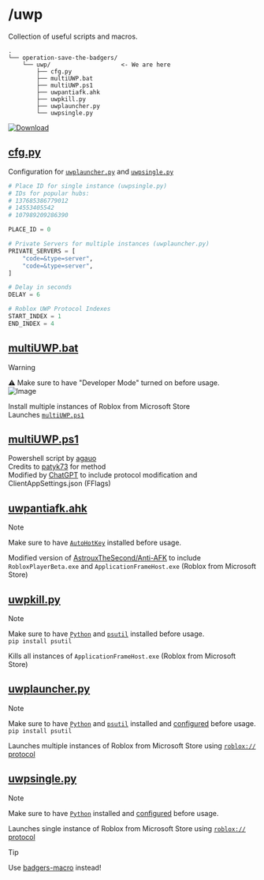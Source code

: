 # /uwp
Collection of useful scripts and macros.
```
.
└── operation-save-the-badgers/
    └── uwp/                    <- We are here
        ├── cfg.py
        ├── multiUWP.bat
        ├── multiUWP.ps1
        ├── uwpantiafk.ahk
        ├── uwpkill.py
        ├── uwplauncher.py
        └── uwpsingle.py
```

[![Download](https://img.shields.io/badge/DOWNLOAD-0077B6?style=for-the-badge&labelColor=black&color=0077B6&logo=github&logoColor=white)](https://github.com/hich4t/operation-save-the-badgers/releases/latest)

## [cfg.py](/cfg.py)
Configuration for [`uwplauncher.py`](#uwplauncherpy) and [`uwpsingle.py`](#uwpsinglepy)
```py
# Place ID for single instance (uwpsingle.py)
# IDs for popular hubs:
# 137685386779012
# 14553405542
# 107989209286390

PLACE_ID = 0

# Private Servers for multiple instances (uwplauncher.py)
PRIVATE_SERVERS = [
    "code=&type=server",
    "code=&type=server",
]

# Delay in seconds
DELAY = 6

# Roblox UWP Protocol Indexes
START_INDEX = 1
END_INDEX = 4
```

## [multiUWP.bat](/multiUWP.bat)
> [!WARNING]  
> ⚠ Make sure to have "Developer Mode" turned on before usage.  
> ![Image](https://github.com/user-attachments/assets/31c83a32-e629-4a86-b714-ad8de1b08095)

Install multiple instances of Roblox from Microsoft Store  
Launches [`multiUWP.ps1`](#multiUWPps1)

## [multiUWP.ps1](/multiUWP.ps1)
Powershell script by [agauo](https://www.reddit.com/user/agauo/)  
Credits to [patyk73](https://github.com/Patrosi73) for method  
Modified by [ChatGPT](https://chat.openai.com/) to include protocol modification and ClientAppSettings.json (FFlags)  

## [uwpantiafk.ahk](/uwpantiafk.ahk)
> [!NOTE]  
> Make sure to have [`AutoHotKey`](https://www.autohotkey.com/) installed before usage.

Modified version of [AstrouxTheSecond/Anti-AFK](https://github.com/AstrouxTheSecond/Anti-AFK) to include `RobloxPlayerBeta.exe` and `ApplicationFrameHost.exe` (Roblox from Microsoft Store)

## [uwpkill.py](/uwpkill.py)
> [!NOTE]  
> Make sure to have [`Python`](https://www.python.org/) and [`psutil`](https://pypi.org/project/psutil/) installed before usage.  
> ```pip install psutil```  

Kills all instances of `ApplicationFrameHost.exe` (Roblox from Microsoft Store)

## [uwplauncher.py](/uwplauncher.py)
> [!NOTE]  
> Make sure to have [`Python`](https://www.python.org/) and [`psutil`](https://pypi.org/project/psutil/) installed and [configured](#cfgpy) before usage.  
> ```pip install psutil```

Launches multiple instances of Roblox from Microsoft Store using [`roblox://` protocol](https://github.com/bloxstraplabs/bloxstrap/wiki/A-deep-dive-on-how-the-Roblox-bootstrapper-works#protocoluri-handling)

## [uwpsingle.py](/uwpsingle.py)
> [!NOTE]  
> Make sure to have [`Python`](https://www.python.org/) installed and [configured](#cfgpy) before usage.  

Launches single instance of Roblox from Microsoft Store using [`roblox://` protocol](https://github.com/bloxstraplabs/bloxstrap/wiki/A-deep-dive-on-how-the-Roblox-bootstrapper-works#protocoluri-handling)


> [!TIP]  
> Use [badgers-macro](https://github.com/actuallyasmartname/badgers-macro) instead!
